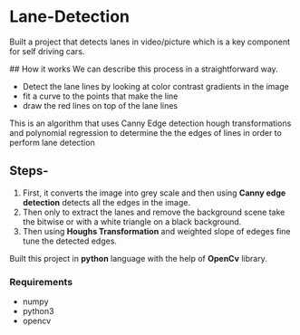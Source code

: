 # Lane-Detection
Built a project that detects lanes in video/picture which is a key component for self driving cars.
<div align=”center”src=" ![ezgif com-gif-maker](https://user-images.githubusercontent.com/52134872/97106629-f2ffb480-16e8-11eb-9f4f-9adf1082f9b9.gif)"> </div>
## How it works
We can describe this process in a straightforward way. 

- Detect the lane lines by looking at color contrast gradients in the image
- fit a curve to the points that make the line
- draw the red lines on top of the lane lines

This is an algorithm that uses Canny Edge detection hough transformations and polynomial regression to determine the the edges of lines in order to perform lane detection



## Steps-
1. First, it converts the image into grey scale and then using **Canny edge detection** detects all the edges in the image.
2. Then only to extract the lanes and remove the background scene take the bitwise or with a white triangle on a black background.
3. Then using **Houghs Transformation** and weighted slope of edeges fine tune the detected edges.  


Built this project in **python** language with the help of **OpenCv** library.
### Requirements 
- numpy
- python3
- opencv


